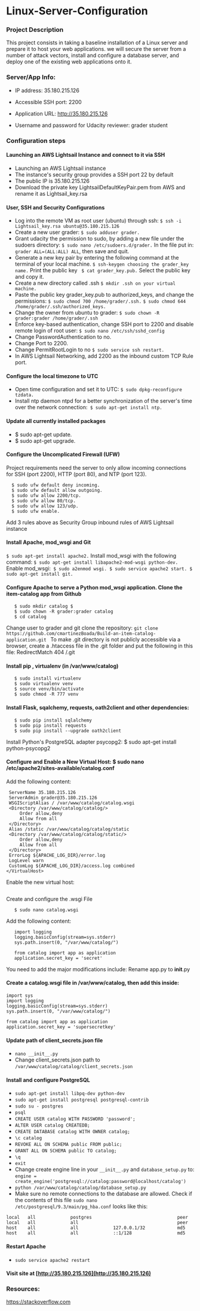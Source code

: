 # Linux-Server-Configuration

### Project Description
This project consists in taking a baseline installation of a Linux server and prepare it to host your web applications. we will secure the server from a number of attack vectors, install and configure a database server, and deploy one of the existing web applications onto it.

### Server/App Info:

- IP address: 35.180.215.126

- Accessible SSH port: 2200

- Application URL: http://35.180.215.126

- Username and password for Udacity reviewer: grader student

### Configuration steps

#### Launching an AWS Lightsail Instance and connect to it via SSH
  - Launching an AWS Lightsail instance
  - The instance's security group provides a SSH port 22 by default
  - The public IP is 35.180.215.126
  - Download the private key LightsailDefaultKeyPair.pem from AWS and rename it as Lightsail_key.rsa
#### User, SSH and Security Configurations
  - Log into the remote VM as root user (ubuntu) through ssh: ```$ ssh -i Lightsail_key.rsa ubuntu@35.180.215.126```
  - Create a new user grader: ```$ sudo adduser grader.```
  - Grant udacity the permission to sudo, by adding a new file under the sudoers directory: ```$ sudo nano /etc/sudoers.d/grader.``` In the file put in:``` grader ALL=(ALL:ALL) ALL```, then save and quit.
  - Generate a new key pair by entering the following command at the terminal of your local machine.
    `$ ssh-keygen choosing the grader_key name.`
  Print the public key ``` $ cat grader_key.pub.```
  Select the public key and copy it.
  - Create a new directory called .ssh ```$ mkdir .ssh on your virtual machine.```
  - Paste the public key grader_key.pub to authorized_keys, and change the permissions:
  ```$ sudo chmod 700 /home/grader/.ssh.```
  ```$ sudo chmod 644 /home/grader/.ssh/authorized_keys.```
  - Change the owner from ubuntu to grader: ```$ sudo chown -R grader:grader /home/grader/.ssh```
  - Enforce key-based authentication, change SSH port to 2200 and disable remote login of root user:
  ```$ sudo nano /etc/ssh/sshd_config```
  - Change PasswordAuthentication to no.
  - Change Port to 2200.
  - Change PermitRootLogin to no
  ```$ sudo service ssh restart.```
  - In AWS Lightsail Networking, add 2200 as the inbound custom TCP Rule port.


#### Configure the local timezone to UTC
  - Open time configuration and set it to UTC: ```$ sudo dpkg-reconfigure tzdata.```
  - Install ntp daemon ntpd for a better synchronization of the server's time over the network connection:``` $ sudo apt-get install ntp.```

#### Update all currently installed packages
  - $ sudo apt-get update.
  - $ sudo apt-get upgrade.

#### Configure the Uncomplicated Firewall (UFW)
  Project requirements need the server to only allow incoming connections for SSH (port 2200), HTTP (port 80), and NTP (port 123).
```
  $ sudo ufw default deny incoming.
  $ sudo ufw default allow outgoing.
  $ sudo ufw allow 2200/tcp.
  $ sudo ufw allow 80/tcp.
  $ sudo ufw allow 123/udp.
  $ sudo ufw enable.
  ```
  Add 3 rules above as Security Group inbound rules of AWS Lightsail instance

#### Install Apache, mod_wsgi and Git
 ```$ sudo apt-get install apache2.```
    Install mod_wsgi with the following command: ```$ sudo apt-get install libapache2-mod-wsgi python-dev.```
    Enable mod_wsgi:``` $ sudo a2enmod wsgi.
    $ sudo service apache2 start.
    $ sudo apt-get install git.```

####  Configure Apache to serve a Python mod_wsgi application. Clone the item-catalog app from Github
 ```$ cd /var/www 
    $ sudo mkdir catalog $ 
    $ sudo chown -R grader:grader catalog
    $ cd catalog
 ```
 Change user to grader and git clone the repository: 
    ```git clone https://github.com/cmartinezBoada/Build-an-item-catalog-application.git
    ```
 To make .git directory is not publicly accessible via a browser, create a .htaccess file in the .git folder and put the following in this file: RedirectMatch 404 /\.git
 
 #### Install pip , virtualenv (in /var/www/catalog)
 ```$ sudo apt-get install python-pip
    $ sudo install virtualenv
    $ sudo virtualenv venv
    $ source venv/bin/activate
    $ sudo chmod -R 777 venv
  ```
    
#### Install Flask, sqalchemy, requests, oath2client and other dependencies:
 ```$ sudo pip install Flask
    $ sudo pip install sqlalchemy
    $ sudo pip install requests
    $ sudo pip install --upgrade oath2client
 ```
 Install Python's PostgreSQL adapter psycopg2: $ sudo apt-get install python-psycopg2

#### Configure and Enable a New Virtual Host: $ sudo nano /etc/apache2/sites-available/catalog.conf
Add the following content:
```<VirtualHost *:80>
 ServerName 35.180.215.126
 ServerAdmin grader@35.180.215.126
 WSGIScriptAlias / /var/www/catalog/catalog.wsgi
 <Directory /var/www/catalog/catalog/>
     Order allow,deny
     Allow from all
 </Directory>
 Alias /static /var/www/catalog/catalog/static
 <Directory /var/www/catalog/catalog/static/>
     Order allow,deny
     Allow from all
 </Directory>
 ErrorLog ${APACHE_LOG_DIR}/error.log
 LogLevel warn
 CustomLog ${APACHE_LOG_DIR}/access.log combined
</VirtualHost>
```


Enable the new virtual host:

```$ sudo a2ensite catalog
```
Create and configure the .wsgi File

```$ cd /var/www/catalog/
   $ sudo nano catalog.wsgi
   ```
Add the following content:

```import sys
   import logging
   logging.basicConfig(stream=sys.stderr)
   sys.path.insert(0, "/var/www/catalog/")

   from catalog import app as application
   application.secret_key = 'secret'
```
You need to add the major modifications include:
Rename app.py to __init__.py

#### Create a catalog.wsgi file in /var/www/catalog, then add this inside:
  ```
  import sys
  import logging
  logging.basicConfig(stream=sys.stderr)
  sys.path.insert(0, "/var/www/catalog/")

  from catalog import app as application
  application.secret_key = 'supersecretkey'
  ```

#### Update path of client_secrets.json file
  - `nano __init__.py`
  - Change client_secrets.json path to `/var/www/catalog/catalog/client_secrets.json`

#### Install and configure PostgreSQL
  - `sudo apt-get install libpq-dev python-dev`
  - `sudo apt-get install postgresql postgresql-contrib`
  - `sudo su - postgres`
  - `psql`
  - `CREATE USER catalog WITH PASSWORD 'password';`
  - `ALTER USER catalog CREATEDB;`
  - `CREATE DATABASE catalog WITH OWNER catalog;`
  - `\c catalog`
  - `REVOKE ALL ON SCHEMA public FROM public;`
  - `GRANT ALL ON SCHEMA public TO catalog;`
  - `\q`
  - `exit`
  - Change create engine line in your `__init__.py` and `database_setup.py` to:
  `engine = create_engine('postgresql://catalog:password@localhost/catalog')`
  - `python /var/www/catalog/catalog/database_setup.py`
  - Make sure no remote connections to the database are allowed. Check if the contents of this file `sudo nano /etc/postgresql/9.3/main/pg_hba.conf` looks like this:
  ```
  local   all             postgres                                peer
  local   all             all                                     peer
  host    all             all             127.0.0.1/32            md5
  host    all             all             ::1/128                 md5
  ```

#### Restart Apache
  - `sudo service apache2 restart`

#### Visit site at [http://35.180.215.126](http://35.180.215.126)

### Resources: 

<https://stackoverflow.com>
